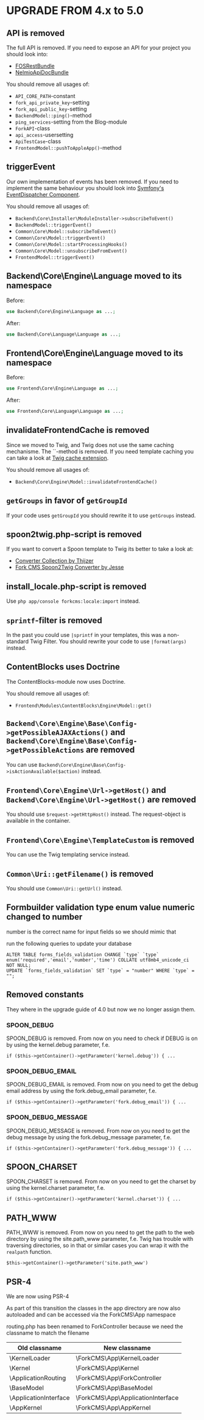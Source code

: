 UPGRADE FROM 4.x to 5.0
=======================

## API is removed

The full API is removed. If you need to expose an API for your project you should look into:

* [FOSRestBundle](https://github.com/FriendsOfSymfony/FOSRestBundle)
* [NelmioApiDocBundle](https://github.com/nelmio/NelmioApiDocBundle)

You should remove all usages of:

* `API_CORE_PATH`-constant
* `fork_api_private_key`-setting
* `fork_api_public_key`-setting
* `BackendModel::ping()`-method
* `ping_services`-setting from the Blog-module
* `ForkAPI`-class
* `api_access`-usersetting
* `ApiTestCase`-class
* `FrontendModel::pushToAppleApp()`-method


## triggerEvent

Our own implementation of events has been removed. If you need to implement the
same behaviour you should look into [Symfony's EventDispatcher Component](http://symfony.com/doc/current/components/event_dispatcher.html).

You should remove all usages of:

* `Backend\Core\Installer\ModuleInstaller->subscribeToEvent()`
* `BackendModel::triggerEvent()`
* `Common\Core\Model::subscribeToEvent()`
* `Common\Core\Model::triggerEvent()`
* `Common\Core\Model::startProcessingHooks()`
* `Common\Core\Model::unsubscribeFromEvent()`
* `FrontendModel::triggerEvent()`


## Backend\Core\Engine\Language moved to its namespace

Before:

```php
use Backend\Core\Engine\Language as ...;
```

After:

```php
use Backend\Core\Language\Language as ...;
```


## Frontend\Core\Engine\Language moved to its namespace 

Before:

```php
use Frontend\Core\Engine\Language as ...;
```

After:

```php
use Frontend\Core\Language\Language as ...;
```

## invalidateFrontendCache is removed

Since we moved to Twig, and Twig does not use the same caching mechanisme. The ``-method is removed.
If you need template caching you can take a look at [Twig cache extension](https://github.com/asm89/twig-cache-extension).

You should remove all usages of:

* `Backend\Core\Engine\Model::invalidateFrontendCache()`


## `getGroups` in favor of `getGroupId`

If your code uses `getGroupId` you should rewrite it to use `getGroups` instead.


## spoon2twig.php-script is removed

If you want to convert a Spoon template to Twig its better to take a look at:

* [Converter Collection by Thijzer](https://github.com/Thijzer/ConverterCollection)
* [Fork CMS Spoon2Twig Converter by Jesse](http://spoon2twig.jessedobbelae.re/)


## install_locale.php-script is removed

Use `php app/console forkcms:locale:import` instead.


## `sprintf`-filter is removed

In the past you could use `|sprintf` in your templates, this was a non-standard Twig Filter.
You should rewrite your code to use `|format(args)` instead.


## ContentBlocks uses Doctrine

The ContentBlocks-module now uses Doctrine.

You should remove all usages of:

* `Frontend\Modules\ContentBlocks\Engine\Model::get()`


## `Backend\Core\Engine\Base\Config->getPossibleAJAXActions()` and `Backend\Core\Engine\Base\Config->getPossibleActions` are removed

You can use `Backend\Core\Engine\Base\Config->isActionAvailable($action)` instead.


## `Frontend\Core\Engine\Url->getHost()` and `Backend\Core\Engine\Url->getHost()` are removed

You should use `$request->getHttpHost()` instead. The request-object is available in the container.


## `Frontend\Core\Engine\TemplateCustom` is removed

You can use the Twig templating service instead.


## `Common\Uri::getFilename()` is removed

You should use `Common\Uri::getUrl()` instead.

## Formbuilder validation type enum value numeric changed to number

number is the correct name for input fields so we should mimic that

run the following queries to update your database

    ALTER TABLE forms_fields_validation CHANGE `type` `type` enum('required','email','number','time') COLLATE utf8mb4_unicode_ci NOT NULL;
    UPDATE `forms_fields_validation` SET `type` = "number" WHERE `type` = "";

## Removed constants

They where in the upgrade guide of 4.0 but now we no longer assign them.

### SPOON_DEBUG

SPOON_DEBUG is removed. From now on you need to check if DEBUG is on by using the kernel.debug parameter, f.e.

	if ($this->getContainer()->getParameter('kernel.debug')) { ...

### SPOON_DEBUG_EMAIL

SPOON_DEBUG_EMAIL is removed. From now on you need to get the debug email address by using the fork.debug_email parameter, f.e.

	if ($this->getContainer()->getParameter('fork.debug_email')) { ...

### SPOON_DEBUG_MESSAGE

SPOON_DEBUG_MESSAGE is removed. From now on you need to get the debug message by using the fork.debug_message parameter, f.e.

	if ($this->getContainer()->getParameter('fork.debug_message')) { ...

## SPOON_CHARSET

SPOON_CHARSET is removed. From now on you need to get the charset by using the kernel.charset parameter, f.e.

	if ($this->getContainer()->getParameter('kernel.charset')) { ...

## PATH_WWW

PATH_WWW is removed. From now on you need to get the path to the web directory by using the site.path_www parameter, f.e.
Twig has trouble with traversing directories, so in that or similar cases you can wrap it with the `realpath` function.

    $this->getContainer()->getParameter('site.path_www')

## PSR-4

We are now using PSR-4

As part of this transition the classes in the app directory are now also autoloaded and can be accessed via the ForkCMS\App namespace

routing.php has been renamed to ForkController because we need the classname to match the filename

| Old classname         | New classname                     |
|-----------------------|-----------------------------------|
| \KernelLoader         | \ForkCMS\App\KernelLoader         |
| \Kernel               | \ForkCMS\App\Kernel               |
| \ApplicationRouting   | \ForkCMS\App\ForkController       |
| \BaseModel            | \ForkCMS\App\BaseModel            |
| \ApplicationInterface | \ForkCMS\App\ApplicationInterface |
| \AppKernel            | \ForkCMS\App\AppKernel            |
